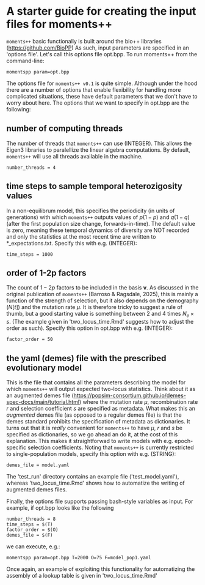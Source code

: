 # A starter guide for creating the input files for moments++

`moments++` basic functionally is built around the bio++ libraries (https://github.com/BioPP)
As such, input parameters are specified in an 'options file'. Let's call this options file opt.bpp. To run moments++ from the command-line:

```
momentspp param=opt.bpp
```

The options file for `moments++ v0.1` is quite simple. Although under the hood there are a number of options that enable flexibility for handling more complicated situations, these have default parameters that we don't have to worry about here. The options that we want to specify in opt.bpp are the following:

## number of computing threads

The number of threads that `moments++` can use (INTEGER). This allows the Eigen3 libraries to paralellize the linear algebra computations. By default, `moments++` will use all threads available in the machine.

```
number_threads = 4
```

## time steps to sample temporal heterozigosity values

In a non-equilibrum model, this specifies the periodicity (in units of generations) with which `moments++` outputs values of $p(1-p)$ and $q(1-q)$ (after the first population size change, forwards-in-time). The default value is zero, meaning these temporal dynamics of diversity are NOT recorded and only the statistics at the most recent time are written to \*\_expectations.txt. Specify this with e.g. (INTEGER):

```
time_steps = 1000
```

## order of 1-2p factors

The count of $1-2p$ factors to be included in the basis **v**. As discussed in the original publication of `moments++` (Barroso & Ragsdale, 2025), this is mainly a function of the strength of selection, but it also depends on the demography ($N[t]$) and the mutation rate $\mu$. It is therefore tricky to suggest a rule of thumb, but a good starting value is something between 2 and 4 times $N_e \times s$. (The example given in 'two_locus_time.Rmd' suggests how to adjust the order as such). Specify this option in opt.bpp with e.g. (INTEGER):

```
factor_order = 50
```

## the yaml (demes) file with the prescribed evolutionary model

This is the file that contains all the parameters describing the model for which `moments++` will output expected two-locus statistics. Think about it as an augmented demes file (https://popsim-consortium.github.io/demes-spec-docs/main/tutorial.html) where the mutation rate $\mu$, recombination rate $r$ and selection coefficient $s$ are specified as metadata. What makes this an *augmented* demes file (as opposed to a regular demes file) is that the demes standard prohibits the specification of metadata as dictionaries. It turns out that it is *really* convenient for `moments++` to have $\mu$, $r$ and $s$ be specified as dictionaries, so we go ahead an do it, at the cost of this explanation. This makes it straightforwad to write models with e.g. epoch-specific selection coefficients. Noting that `moments++` is currently restricted to single-population models, specify this option with e.g. (STRING):

```
demes_file = model.yaml
```

The 'test_run' directory contains an example file ('test_model.yaml'), whereas 'two_locus_time.Rmd' shows how to automatize the writing of augmented demes files.

Finally, the options file supports passing bash-style variables as input. For example, if opt.bpp looks like the following

```
number_threads = 8
time_steps = $(T)
factor_order = $(O)
demes_file = $(F)
```

we can execute, e.g.:

```
momentspp param=opt.bpp T=2000 O=75 F=model_pop1.yaml
```

Once again, an example of exploiting this functionality for automatizing the assembly of a lookup table is given in 'two_locus_time.Rmd'

